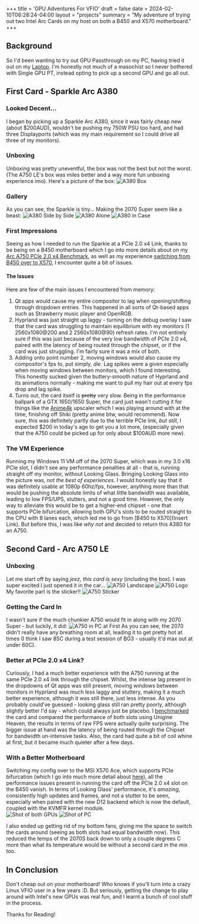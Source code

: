 +++
title = 'GPU Adventures For VFIO'
draft = false
date = 2024-02-10T06:28:24-04:00
layout = "projects"
summary = "My adventure of trying out two Intel Arc Cards on my host on both a B450 and X570 motherboard."
+++
## Background
So I'd been wanting to try out GPU Passthrough on my PC, having tried it out on my [Laptop](/posts/gpu-passthrough/). I'm honestly not much of a masochist so I never bothered with Single GPU PT, instead opting to pick up a second GPU and go all out.

## First Card - Sparkle Arc A380
### Looked Decent...
I began by picking up a Sparkle Arc A380, since it was fairly cheap new (about $200AUD), wouldn't be pushing my 750W PSU too hard, and had three Displayports (which was my main requirement so I could drive all three of my monitors). 

### Unboxing
Unboxing was pretty uneventful, the box was not the best but not the worst. (The A750 LE's box was miles better and a way more fun unboxing experience imo). Here's a picture of the box:
![A380 Box](/img/pc/a380box.png)

### Gallery
As you can see, the Sparkle is tiny... Making the 2070 Super seem like a beast:
![A380 Side by Side](/img/pc/a380sidebyside.png)
![A380 Alone](/img/pc/a380alone.png)
![A380 in Case](/img/pc/a380incase.png)
### First Impressions
Seeing as how I needed to run the Sparkle at a PCIe 2.0 x4 Link, thanks to be being on a B450 motherboard which I go into more details about on my [Arc A750 PCIe 2.0 x4 Benchmark](/posts/arc-pcie-benchmark/), as well as my experience [switching from B450 over to X570](/posts/b450-to-x570), I encounter quite a bit of issues.

#### The Issues
Here are few of the main issues I encountered from memory:
1. Qt apps would cause my entire compositor to lag when opening/shifting through dropdown entries. This happened in all sorts of Qt-based apps such as Strawberry music player and OpenRGB.
2. Hyprland was just straight up laggy - turning on the debug overlay I saw that the card was struggling to maintain equilibrium with my monitors (1 2560x1080@200 and 2 2560x1080@90) refresh rates. I'm not entirely sure if this was just because of the very low bandwidth of PCIe 2.0 x4, paired with the latency of being routed through the chipset, or if the card was just struggling. I'm fairly sure it was a mix of both.
3. Adding onto point number 2, moving windows would also cause my compositor's fps to, put simply, *die*. Lag spikes were a given especially when moving windows between monitors, which I found interesting. This honestly sucked given the buttery-smooth nature of Hyprland and its animations normally - making me want to pull my hair out at every fps drop and lag spike.
4. Turns out, the card itself is ~~pretty~~ very slow. Being in the performance ballpark of a GTX 1650/1650 Super, the card just wasn't cutting it for things like the [Anime4k](https://github.com/bloc97/Anime4K) upscaler which I was playing around with at the time, finishing off Shiki (pretty anime btw, would recommend). Now sure, this was definitely partly due to the terrible PCIe link, *but still*, I expected $200 in today's age to get you a lot more, (especially given that the A750 could be picked up for only about $100AUD more new).

### The VM Experience
Running my Windows 11 VM off of the 2070 Super, which was in my 3.0 x16 PCIe slot, I didn't see any performance penalties at all - that is, running straight off my monitor, without Looking Glass. Bringing Looking Glass into the picture was, *not the best of experiences*. I would honestly say that it was definitely usable at 1080p 60hz/fps, however, anything more than that would be pushing the absolute limits of what little bandwidth was available, leading to low FPS/UPS, stutters, and not a good time. However, the only way to alleviate this would be to get a higher-end chipset - one that supports PCIe bifurcation, allowing both GPU's slots to be routed straight to the CPU with 8 lanes each, which led me to go from [B450 to X570](Insert Link). But before this, I was like *why not* and decided to return this A380 for an A750.

## Second Card - Arc A750 LE
### Unboxing
Let me start off by saying *jeez, this card is sexy* (including the box). I was super excited I just opened it in the car...
![A750 Landscape](/img/pc/a750landscape.png)
![A750 Logo](/img/pc/a750logo.png)
My favorite part is the sticker!!
![A750 Sticker](/img/pc/a750sticker.png)

### Getting the Card In
I wasn't sure if the much chunkier A750 would fit in along with my 2070 Super - but luckily, it did:
![A750 in PC at First](/img/pc/a750in.png)
As you can see, the 2070 didn't really have any breathing room at all, leading it to get pretty hot at times (I think I saw 85C during a test session of BG3 - usually it'd max out at under 60C). 

### Better at PCIe 2.0 x4 Link?
Curiously, I had a much better experience with the A750 running at the same PCIe 2.0 x4 link through the chipset. Whilst, the intense lag present in the dropdowns of Qt apps was still present, moving windows between monitors in Hyprland was much less laggy and stuttery, making it a much better experience, although it was still there, just less intense. As you probably could've guessed - looking glass still ran pretty poorly, although slightly better I'd say - which could always just be placebo. I [benchmarked](/posts/arc-pcie-benchmark/) the card and compared the performance of both slots using Unigine Heaven, the results in terms of raw FPS were actually quite surprising. The bigger issue at hand was the latency of being routed through the Chipset for bandwidth un-intensive tasks. Also, the card had quite a bit of coil whine at first, but it became much quieter after a few days.

### With a Better Motherboard
Switching my config over to the MSI X570 Ace, which supports PCIe bifurcation (which I go into much more detail about [here](/posts/arc-pcie-benchmark/)), all the performance issues present in running the card off the PCIe 2.0 x4 slot on the B450 vanish. In terms of Looking Glass' performance, it's *amazing*, consistently high updates and frames, and not a stutter to be seen, especially when paired with the new D12 backend which is now the default, coupled with the KVMFR kernel module.  
![Shot of both GPUs](/img/pc/pca.png)
![Shot of PC](/img/pc/pcb.png)

I also ended up getting rid of my bottom fans, giving me the space to switch the cards around (seeing as both slots had equal bandwidth now). This reduced the temps of the 2070S back down to only a couple degrees C more than what its temperature would be without a second card in the mix too. 

## In Conclusion
Don't cheap out on your motherboard! Who knows if you'll turn into a crazy Linux VFIO user in a few years :D. But seriously, getting the change to play around with Intel's new GPUs was real fun, and I learnt a bunch of cool stuff in the process. 

Thanks for Reading!